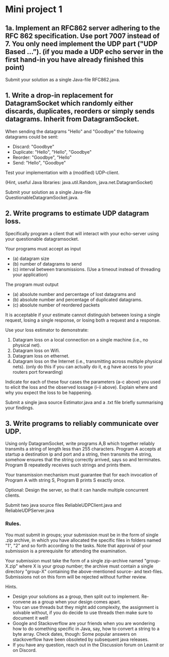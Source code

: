 # Mini project 1

## 1a. Implement an RFC862 server adhering to the RFC 862 specification. Use port 7007 instead of 7. You only need implement the UDP part ("UDP Based ...”).  (if you made a UDP echo server in the first hand-in you have already finished this point)

Submit your solution as a single Java-file RFC862.java.

## 1. Write a drop-in replacement for DatagramSocket which randomly either discards, duplicates, reorders or simply sends datagrams. Inherit from DatagramSocket.

When sending the datagrams "Hello" and "Goodbye" the following datagrams could be sent:
- Discard: "Goodbye"  
- Duplicate:  "Hello", "Hello", "Goodbye"
- Reorder: "Goodbye", "Hello"
- Send: "Hello", "Goodbye"

Test your implementation with a (modified) UDP-client.

(Hint, useful Java libraries: java.util.Random, java.net.DatagramSocket)

Submit your solution as a single Java-file QuestionableDatagramSocket.java.

## 2. Write programs to estimate UDP datagram loss.
Specifically program a client that will interact with your echo-server using your questionable datagramsocket.

Your programs must accept as input 

- (a) datagram size
- (b) number of datagrams to send 
- (c) interval between transmissions.  (Use a timeout instead of threading your application)

The program must output 
- (a) absolute number and percentage of lost datagrams and 
- (b) absolute number and percentage of duplicated datagrams. 
- (c) absolute number of reordered packets

It is acceptable if your estimate cannot distinguish between losing a single request, losing a single response, or losing both a request and a response.

Use your loss estimator to demonstrate:

1. Datagram loss on a local connection on a single machine (i.e., no physical net).
1. Datagram loss on Wifi. 
1. Datagram loss on ethernet.
1. Datagram loss on the Internet (i.e., transmitting across multiple physical nets). (only do this if you can actually do it, e.g have access to your routers port forwarding)

Indicate for each of these four cases the parameters (a-c above) you used to elicit the loss and the observed lossage (i-ii above). Explain where and why you expect the loss to be happening. 

Submit a single java source Estimator.java and a .txt file briefly summarising your findings.

## 3. Write programs to reliably communicate over UDP. 
Using only DatagramSocket, write programs A,B which together reliably transmits a string of length less than 255 characters. Program A accepts at startup a destination ip and port and a string, then transmits the string, somehow ensures that the string correctly arrived, says so and terminates. Program B repeatedly receives such strings and prints them. 

Your transmission mechanism must guarantee that for each invocation of Program A with string S, Program B prints S exactly once. 

Optional: Design the server, so that it can handle multiple concurrent clients.

Submit two java source files ReliableUDPClient.java and ReliableUDPServer.java

### Rules.

You must submit in groups; your submission must be in the form of single .zip archive, in which you have allocated the specific files in folders named "1", "2" and so forth according to the tasks. Note that approval of your submission is a prerequisite for attending the examination. 

Your submission must take the form of a single zip-archive  named "group-X.zip" where X is your group number; the archive must contain a single directory "group-X" containing the above-mentioned source- and text-files. Submissions not on this form will be rejected without further review. 

Hints.

- Design your solutions as a group, then split out to implement. Re-convene as a group when your design comes apart.
- You can use threads but they might add complexity, the assignment is solvable without, if you do decide to use threads then make sure to document it well!
- Google and Stackoverflow are your friends when you are wondering how to do something specific in Java, say, how to convert a string to a byte array. Check dates, though: Some popular answers on stackoverflow have been obsoleted by subsequent java releases.
- If you have any question, reach out in the Discussion forum on Learnit or on Discord.
